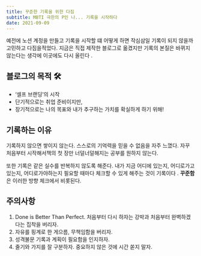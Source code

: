```yaml
---
title: 꾸준한 기록을 위한 다짐
subtitle: MBTI 극한의 P인 나... 기록을 시작하다
date: 2021-09-09
---
```


예전에 노션 계정을 만들고 기록을 시작할 떄 어떻게 하면 작심삼일 기록이 되지 않을까 고민하고 다짐을적었다. 지금은 직접 제작한 블로그로 옮겼지만 기록의 본질은 바뀌지 않는다는 생각에 이곳에도 다시 올린다 .

## 블로그의 목적 🛠️

- ‘셀프 브랜딩’의 시작
- 단기적으로는 취업 준비이지만,
- 장기적으로는 나의 목표와 내가 추구하는 가치를 확실하게 하기 위해!

## 기록하는 이유

기록하지 않으면 쌓이지 않는다. 스스로의 기억력을 믿을 수 없음을 자주 느꼈다. 자꾸 처음부터 시작해서책의 첫 장만 너덜너덜해지는 공부를 원하지 않는다.

또한 기록은 같은 실수를 반복하지 않도록 해준다. 내가 지금 어디에 있는지, 어디로가고 있는지, 어디로가야하는지 필요할 때마다 체크할 수 있게 해주는 것이 기록이다 . **꾸준함**은 이러한 방향 체크에서 비롯된다.

## 주의사항

1. Done is Better Than Perfect. 처음부터 다시 하자는 강박과 처음부터 완벽하겠다는 집착을 버리자.
2. 자유를 핑계로 한 게으름, 무책임함을 버리자.
3. 성격불문 기록과 계획이 필요함을 인지하자.
4. 줄기와 가지를 잘 구분하자. 중요하지 않은 것에 시간 쏟지 말자.
